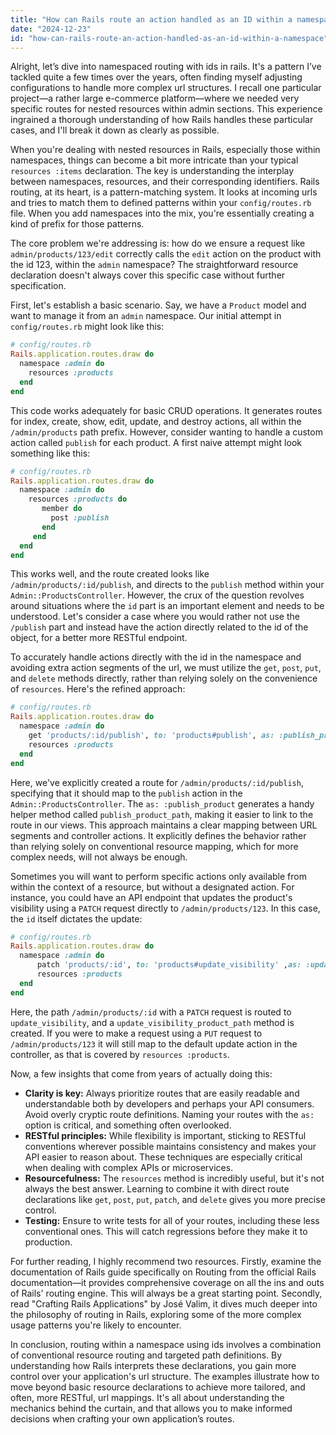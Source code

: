 ```yaml
---
title: "How can Rails route an action handled as an ID within a namespace?"
date: "2024-12-23"
id: "how-can-rails-route-an-action-handled-as-an-id-within-a-namespace"
---
```


Alright, let’s dive into namespaced routing with ids in rails. It's a pattern I’ve tackled quite a few times over the years, often finding myself adjusting configurations to handle more complex url structures. I recall one particular project—a rather large e-commerce platform—where we needed very specific routes for nested resources within admin sections. This experience ingrained a thorough understanding of how Rails handles these particular cases, and I'll break it down as clearly as possible.

When you're dealing with nested resources in Rails, especially those within namespaces, things can become a bit more intricate than your typical `resources :items` declaration. The key is understanding the interplay between namespaces, resources, and their corresponding identifiers. Rails routing, at its heart, is a pattern-matching system. It looks at incoming urls and tries to match them to defined patterns within your `config/routes.rb` file. When you add namespaces into the mix, you're essentially creating a kind of prefix for those patterns.

The core problem we're addressing is: how do we ensure a request like `admin/products/123/edit` correctly calls the `edit` action on the product with the id 123, within the `admin` namespace? The straightforward resource declaration doesn't always cover this specific case without further specification.

First, let's establish a basic scenario. Say, we have a `Product` model and want to manage it from an `admin` namespace. Our initial attempt in `config/routes.rb` might look like this:

```ruby
# config/routes.rb
Rails.application.routes.draw do
  namespace :admin do
    resources :products
  end
end
```

This code works adequately for basic CRUD operations. It generates routes for index, create, show, edit, update, and destroy actions, all within the `/admin/products` path prefix. However, consider wanting to handle a custom action called `publish` for each product. A first naive attempt might look something like this:

```ruby
# config/routes.rb
Rails.application.routes.draw do
  namespace :admin do
    resources :products do
       member do
         post :publish
       end
     end
  end
end
```

This works well, and the route created looks like `/admin/products/:id/publish`, and directs to the `publish` method within your `Admin::ProductsController`. However, the crux of the question revolves around situations where the `id` part is an important element and needs to be understood. Let's consider a case where you would rather not use the `/publish` part and instead have the action directly related to the id of the object, for a better more RESTful endpoint.

To accurately handle actions directly with the id in the namespace and avoiding extra action segments of the url, we must utilize the `get`, `post`, `put`, and `delete` methods directly, rather than relying solely on the convenience of `resources`. Here's the refined approach:

```ruby
# config/routes.rb
Rails.application.routes.draw do
  namespace :admin do
    get 'products/:id/publish', to: 'products#publish', as: :publish_product
    resources :products
  end
end
```
Here, we've explicitly created a route for `/admin/products/:id/publish`, specifying that it should map to the `publish` action in the `Admin::ProductsController`. The `as: :publish_product` generates a handy helper method called `publish_product_path`, making it easier to link to the route in our views. This approach maintains a clear mapping between URL segments and controller actions. It explicitly defines the behavior rather than relying solely on conventional resource mapping, which for more complex needs, will not always be enough.

Sometimes you will want to perform specific actions only available from within the context of a resource, but without a designated action. For instance, you could have an API endpoint that updates the product's visibility using a `PATCH` request directly to `/admin/products/123`. In this case, the `id` itself dictates the update:

```ruby
# config/routes.rb
Rails.application.routes.draw do
  namespace :admin do
      patch 'products/:id', to: 'products#update_visibility' ,as: :update_visibility_product
      resources :products
  end
end
```

Here, the path `/admin/products/:id` with a `PATCH` request is routed to `update_visibility`, and a `update_visibility_product_path` method is created. If you were to make a request using a `PUT` request to `/admin/products/123` it will still map to the default update action in the controller, as that is covered by `resources :products`.

Now, a few insights that come from years of actually doing this:

* **Clarity is key:** Always prioritize routes that are easily readable and understandable both by developers and perhaps your API consumers. Avoid overly cryptic route definitions. Naming your routes with the `as:` option is critical, and something often overlooked.
* **RESTful principles:** While flexibility is important, sticking to RESTful conventions wherever possible maintains consistency and makes your API easier to reason about. These techniques are especially critical when dealing with complex APIs or microservices.
* **Resourcefulness:** The `resources` method is incredibly useful, but it's not always the best answer. Learning to combine it with direct route declarations like `get`, `post`, `put`, `patch`, and `delete` gives you more precise control.
* **Testing:** Ensure to write tests for all of your routes, including these less conventional ones. This will catch regressions before they make it to production.

For further reading, I highly recommend two resources. Firstly, examine the documentation of Rails guide specifically on Routing from the official Rails documentation—it provides comprehensive coverage on all the ins and outs of Rails' routing engine. This will always be a great starting point. Secondly, read "Crafting Rails Applications" by José Valim, it dives much deeper into the philosophy of routing in Rails, exploring some of the more complex usage patterns you're likely to encounter.

In conclusion, routing within a namespace using ids involves a combination of conventional resource routing and targeted path definitions. By understanding how Rails interprets these declarations, you gain more control over your application's url structure. The examples illustrate how to move beyond basic resource declarations to achieve more tailored, and often, more RESTful, url mappings. It's all about understanding the mechanics behind the curtain, and that allows you to make informed decisions when crafting your own application’s routes.
